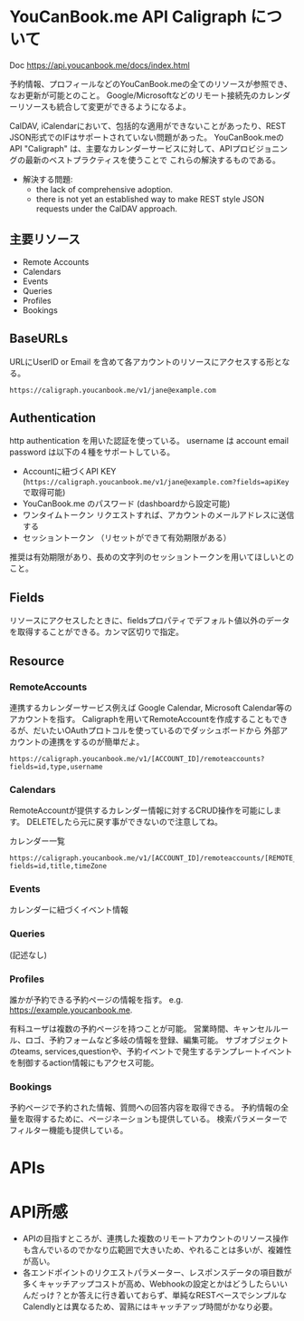 # YouCanBook.me API Caligraph について　

Doc https://api.youcanbook.me/docs/index.html

予約情報、プロフィールなどのYouCanBook.meの全てのリソースが参照でき、なお更新が可能とのこと。
Google/Microsoftなどのリモート接続先のカレンダーリソースも統合して変更ができるようになるよ。

CalDAV, iCalendarにおいて、包括的な適用ができないことがあったり、REST JSON形式でのIFはサポートされていない問題があった。
YouCanBook.meのAPI "Caligraph" は、主要なカレンダーサービスに対して、APIプロビジョニングの最新のベストプラクティスを使うことで
これらの解決するものである。

- 解決する問題:
  - the lack of comprehensive adoption.
  - there is not yet an established way to make REST style JSON requests under the CalDAV approach.

## 主要リソース

- Remote Accounts
- Calendars
- Events
- Queries
- Profiles
- Bookings

## BaseURLs

URLにUserID or Email を含めて各アカウントのリソースにアクセスする形となる。

```
https://caligraph.youcanbook.me/v1/jane@example.com
```

## Authentication

http authentication を用いた認証を使っている。
username は account email
password は以下の４種をサポートしている。

- Accountに紐づくAPI KEY (`https://caligraph.youcanbook.me/v1/jane@example.com?fields=apiKey` で取得可能)
- YouCanBook.me のパスワード (dashboardから設定可能)
- ワンタイムトークン リクエストすれば、アカウントのメールアドレスに送信する
- セッショントークン （リセットができて有効期限がある）

推奨は有効期限があり、長めの文字列のセッショントークンを用いてほしいとのこと。

## Fields

リソースにアクセスしたときに、fieldsプロパティでデフォルト値以外のデータを取得することができる。カンマ区切りで指定。


## Resource

### RemoteAccounts

連携するカレンダーサービス例えば Google Calendar, Microsoft Calendar等のアカウントを指す。
Caligraphを用いてRemoteAccountを作成することもできるが、だいたいOAuthプロトコルを使っているのでダッシュボードから
外部アカウントの連携をするのが簡単だよ。

```
https://caligraph.youcanbook.me/v1/[ACCOUNT_ID]/remoteaccounts?fields=id,type,username
```

### Calendars

RemoteAccountが提供するカレンダー情報に対するCRUD操作を可能にします。
DELETEしたら元に戻す事ができないので注意してね。

カレンダー一覧

```
https://caligraph.youcanbook.me/v1/[ACCOUNT_ID]/remoteaccounts/[REMOTE_ACCOUNT_ID]/calendars?fields=id,title,timeZone
```

### Events

カレンダーに紐づくイベント情報


### Queries

(記述なし)

### Profiles

誰かが予約できる予約ページの情報を指す。
e.g. https://example.youcanbook.me.

有料ユーザは複数の予約ページを持つことが可能。
営業時間、キャンセルルール、ロゴ、予約フォームなど多岐の情報を登録、編集可能。
サブオブジェクトのteams, services,questionや、予約イベントで発生するテンプレートイベントを制御するaction情報にもアクセス可能。

### Bookings

予約ページで予約された情報、質問への回答内容を取得できる。
予約情報の全量を取得するために、ページネーションも提供している。
検索パラメーターでフィルター機能も提供している。


# APIs


# API所感

- APIの目指すところが、連携した複数のリモートアカウントのリソース操作も含んでいるのでかなり広範囲で大きいため、やれることは多いが、複雑性が高い。
- 各エンドポイントのリクエストパラメーター、レスポンスデータの項目数が多くキャッチアップコストが高め、Webhookの設定とかはどうしたらいいんだっけ？とか答えに行き着いておらず、単純なRESTベースでシンプルなCalendlyとは異なるため、習熟にはキャッチアップ時間がかなり必要。


